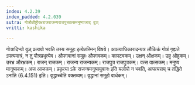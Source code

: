```yaml
---
index: 4.2.39
index_padded: 4.2.039
sutra: गोत्रौक्षौष्ट्रौरभ्रराजराजन्यराजपुत्रवत्समनुष्याजाद् वुञ्
vritti: kashika

---
```

गोत्रादिभ्यो वुञ् प्रत्ययो भवति तस्य समूहः इत्येतस्मिन् विषये। अपत्याधिकारादन्यत्र लौकिकं गोत्रं गृह्यते ऽपत्यमात्रं, न तु पौत्रप्रभृत्येव। औपगवानां समूहः औपगवकम्। कापटवकम्। उक्षन् औक्षकम्। उष्ट्र औष्ट्रकम्। उरभ्र औरभ्रकम्। राजन् राजकम्। राजन्य राजन्यकम्। राजपुत्र राजपुत्रकम्। वत्स वात्सकम्। मनुष्य मानुष्यकम्। अज आजकम्। प्रकृत्या ऽके राजन्यमनुष्ययुवानः इति यलोपो न भवति, आपत्यसय् च तद्धिते ऽनाति (6.4.151) इति। वृद्धाच्चेति वक्तव्यम्। वृद्धानां समूहो वार्धकम्।